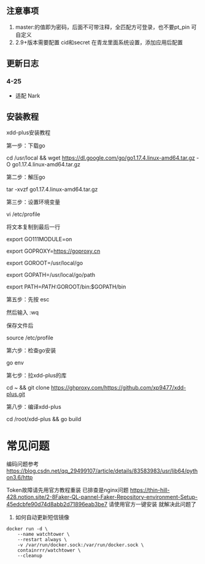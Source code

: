 ## 注意事项

  1. master:的值即为密码，后面不可带注释，全匹配方可登录，也不要pt_pin 可自定义
  2. 2.9+版本需要配置    cid和secret 在青龙里面系统设置，添加应用后配置

## 更新日志
### 4-25
* 适配 Nark

## 安装教程 

xdd-plus安装教程

第一步：下载go

cd /usr/local && wget https://dl.google.com/go/go1.17.4.linux-amd64.tar.gz -O go1.17.4.linux-amd64.tar.gz

第二步：解压go

tar -xvzf go1.17.4.linux-amd64.tar.gz

第三步：设置环境变量 

vi /etc/profile

将文本复制到最后一行

export GO111MODULE=on

export GOPROXY=https://goproxy.cn

export GOROOT=/usr/local/go

export GOPATH=/usr/local/go/path

export PATH=$PATH:$GOROOT/bin:$GOPATH/bin


第五步：先按 esc 

然后输入 :wq 

保存文件后 

source /etc/profile

第六步：检查go安装

go env

第七步：拉xdd-plus的库

cd ~ && git clone https://ghproxy.com/https://github.com/xp9477/xdd-plus.git

第八步：编译xdd-plus

cd /root/xdd-plus && go build

# 常见问题

编码问题参考
https://blog.csdn.net/qq_29499107/article/details/83583983/usr/lib64/python3.6/http

Token故障请先用官方教程重装  已排查是nginx问题
https://thin-hill-428.notion.site/2-8Faker-QL-pannel-Faker-Repository-environment-Setup-45edcbfe90d74d8abb2d71896eab3be7
请使用官方一键安装 就解决此问题了



1. 如何自动更新短信镜像

```
docker run -d \
    --name watchtower \
    --restart always \
    -v /var/run/docker.sock:/var/run/docker.sock \
    containrrr/watchtower \
    --cleanup
```

